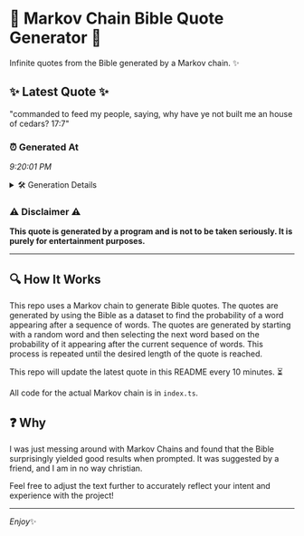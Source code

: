 # 📖 Markov Chain Bible Quote Generator 📖

Infinite quotes from the Bible generated by a Markov chain. ✨

## ✨ Latest Quote ✨
"commanded to feed my people, saying, why have ye not built me an house of cedars? 17:7"

### ⏰ Generated At
*9:20:01 PM*

<details>
    <summary>🛠️ Generation Details</summary>
    <p>
        <strong>🌱 Seed:</strong> commanded<br>
        <strong>🔄 Iterations:</strong> 16<br>
        <strong>📜 Context History:</strong><br>[ commanded ]: to<br>[ commanded, to ]: feed<br>[ commanded, to, feed ]: my<br>[ commanded, to, feed, my ]: people,<br>[ commanded, to, feed, my, people, ]: saying,<br>[ commanded, to, feed, my, people,, saying, ]: why<br>[ to, feed, my, people,, saying,, why ]: have<br>[ feed, my, people,, saying,, why, have ]: ye<br>[ my, people,, saying,, why, have, ye ]: not<br>[ people,, saying,, why, have, ye, not ]: built<br>[ saying,, why, have, ye, not, built ]: me<br>[ why, have, ye, not, built, me ]: an<br>[ have, ye, not, built, me, an ]: house<br>[ ye, not, built, me, an, house ]: of<br>[ not, built, me, an, house, of ]: cedars?<br>[ built, me, an, house, of, cedars? ]: 17:7<br>
    </p>
</details>

### ⚠️ Disclaimer ⚠️
**This quote is generated by a program and is not to be taken seriously. It is purely for entertainment purposes.**

---

## 🔍 How It Works

This repo uses a Markov chain to generate Bible quotes. The quotes are generated by using the Bible as a dataset to find the probability of a word appearing after a sequence of words. The quotes are generated by starting with a random word and then selecting the next word based on the probability of it appearing after the current sequence of words. This process is repeated until the desired length of the quote is reached.

This repo will update the latest quote in this README every 10 minutes. ⏳

All code for the actual Markov chain is in `index.ts`.

## ❓ Why

I was just messing around with Markov Chains and found that the Bible surprisingly yielded good results when prompted. 
It was suggested by a friend, and I am in no way christian.

Feel free to adjust the text further to accurately reflect your intent and experience with the project!

---

*Enjoy*✨

